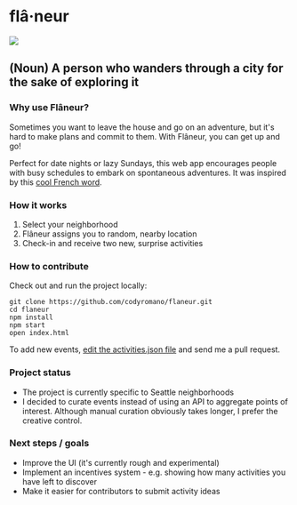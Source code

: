 # flâ·neur
![](https://www.theparisreview.org/blog/wp-content/uploads/2013/10/le_flaneur_by_spenot-large.jpg)
## (Noun) A person who wanders through a city for the sake of exploring it

### Why use Flâneur?

Sometimes you want to leave the house and go on an adventure, but it's hard to make plans and commit to them. With Flâneur, you can get up and go!

Perfect for date nights or lazy Sundays, this web app encourages people with busy schedules to embark on spontaneous adventures. It was inspired by this [cool French word](https://www.theparisreview.org/blog/2013/10/17/in-praise-of-the-flaneur/).

### How it works

1. Select your neighborhood
2. Flâneur assigns you to random, nearby location
3. Check-in and receive two new, surprise activities

### How to contribute

Check out and run the project locally: 
```
git clone https://github.com/codyromano/flaneur.git
cd flaneur
npm install
npm start
open index.html
```
To add new events, [edit the activities.json file](https://github.com/codyromano/flaneur/blob/master/src/data/activities.json) and send me a pull request.

### Project status

- The project is currently specific to Seattle neighborhoods
- I decided to curate events instead of using an API to aggregate points of interest. Although manual curation obviously takes longer, I prefer the creative control.

### Next steps / goals

- Improve the UI (it's currently rough and experimental)
- Implement an incentives system - e.g. showing how many activities you have left to discover
- Make it easier for contributors to submit activity ideas
